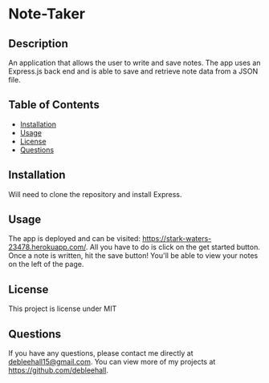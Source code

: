 # Note-Taker
  
  ## Description
  An application that allows the user to write and save notes. The app uses an Express.js back end and is able to save and retrieve note data from a JSON file.

  ## Table of Contents
  * [Installation](#installation)
  * [Usage](#usage)
  * [License](#license)
  * [Questions](#questions)
  
  ## Installation 
  Will need to clone the repository and install Express.

  ## Usage 
  The app is deployed and can be visited: https://stark-waters-23478.herokuapp.com/. All you have to do is click on the get started button. Once a note is written, hit the save button! You'll be able to view your notes on the left of the page.

  ## License 
  This project is license under MIT

  ## Questions
  If you have any questions, please contact me directly at debleehall15@gmail.com. You can view more of my projects at https://github.com/debleehall.